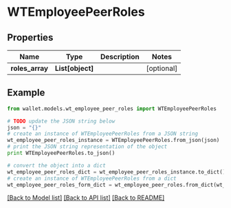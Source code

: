 # WTEmployeePeerRoles


## Properties

Name | Type | Description | Notes
------------ | ------------- | ------------- | -------------
**roles_array** | **List[object]** |  | [optional] 

## Example

```python
from wallet.models.wt_employee_peer_roles import WTEmployeePeerRoles

# TODO update the JSON string below
json = "{}"
# create an instance of WTEmployeePeerRoles from a JSON string
wt_employee_peer_roles_instance = WTEmployeePeerRoles.from_json(json)
# print the JSON string representation of the object
print WTEmployeePeerRoles.to_json()

# convert the object into a dict
wt_employee_peer_roles_dict = wt_employee_peer_roles_instance.to_dict()
# create an instance of WTEmployeePeerRoles from a dict
wt_employee_peer_roles_form_dict = wt_employee_peer_roles.from_dict(wt_employee_peer_roles_dict)
```
[[Back to Model list]](../README.md#documentation-for-models) [[Back to API list]](../README.md#documentation-for-api-endpoints) [[Back to README]](../README.md)



